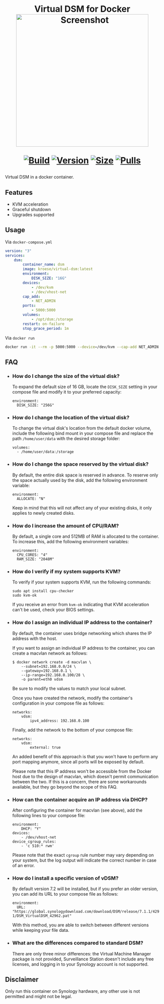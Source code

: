 <h1 align="center">Virtual DSM for Docker<br />
<div align="center">
<img src="https://github.com/kroese/virtual-dsm/raw/master/.github/screen.jpg" title="Screenshot" style="max-width:100%;" width="432" />
</div>
<div align="center">

[![Build]][build_url]
[![Version]][tag_url]
[![Size]][tag_url]
[![Pulls]][hub_url]

[build_url]: https://github.com/kroese/virtual-dsm/
[hub_url]: https://hub.docker.com/r/kroese/virtual-dsm
[tag_url]: https://hub.docker.com/r/kroese/virtual-dsm/tags

[Build]: https://github.com/kroese/virtual-dsm/actions/workflows/build.yml/badge.svg
[Size]: https://img.shields.io/docker/image-size/kroese/virtual-dsm/latest?color=066da5&label=size
[Pulls]: https://img.shields.io/docker/pulls/kroese/virtual-dsm.svg?style=flat&label=pulls&logo=docker
[Version]: https://img.shields.io/docker/v/kroese/virtual-dsm?arch=amd64&sort=date&color=066da5

</div></h1>
Virtual DSM in a docker container.

## Features

 - KVM acceleration
 - Graceful shutdown
 - Upgrades supported

## Usage

Via `docker-compose.yml`

```yaml
version: "3"
services:
    dsm:
        container_name: dsm
        image: kroese/virtual-dsm:latest
        environment:
            DISK_SIZE: "16G"
        devices:
            - /dev/kvm
            - /dev/vhost-net
        cap_add:
            - NET_ADMIN                       
        ports:
            - 5000:5000
        volumes:
            - /opt/dsm:/storage
        restart: on-failure
        stop_grace_period: 1m
```

Via `docker run`

```bash
docker run -it --rm -p 5000:5000 --device=/dev/kvm --cap-add NET_ADMIN --stop-timeout 60 kroese/virtual-dsm:latest
```

## FAQ

  * ### How do I change the size of the virtual disk?

    To expand the default size of 16 GB, locate the `DISK_SIZE` setting in your compose file and modify it to your preferred capacity:

    ```
    environment:
      DISK_SIZE: "256G"
    ```

  * ### How do I change the location of the virtual disk?

    To change the virtual disk's location from the default docker volume, include the following bind mount in your compose file and replace the path `/home/user/data` with the desired storage folder:

    ```
    volumes:
      - /home/user/data:/storage
    ```

  * ### How do I change the space reserved by the virtual disk? 

    By default, the entire disk space is reserved in advance. To reserve only the space actually used by the disk, add the following environment variable:

    ```
    environment:
      ALLOCATE: "N"
    ```

    Keep in mind that this will not affect any of your existing disks, it only applies to newly created disks.

  * ### How do I increase the amount of CPU/RAM?

    By default, a single core and 512MB of RAM is allocated to the container. To increase this, add the following environment variables:

    ```
    environment:
      CPU_CORES: "4"
      RAM_SIZE: "2048M"
    ```

  * ### How do I verify if my system supports KVM?

    To verify if your system supports KVM, run the following commands:

    ```
    sudo apt install cpu-checker
    sudo kvm-ok
    ```

    If you receive an error from `kvm-ok` indicating that KVM acceleration can't be used, check your BIOS settings.

  * ### How do I assign an individual IP address to the container?

    By default, the container uses bridge networking which shares the IP address with the host. 

    If you want to assign an individual IP address to the container, you can create a macvlan network as follows:

    ```
    $ docker network create -d macvlan \
        --subnet=192.168.0.0/24 \
        --gateway=192.168.0.1 \
        --ip-range=192.168.0.100/28 \
        -o parent=eth0 vdsm
    ```
    
    Be sure to modify the values to match your local subnet. 

    Once you have created the network, modify the container's configuration in your compose file as follows:

    ```
    networks:
        vdsm:             
            ipv4_address: 192.168.0.100
    ```
    
    Finally, add the network to the bottom of your compose file:

    ```
    networks:
        vdsm:
            external: true
    ```
   
    An added benefit of this approach is that you won't have to perform any port mapping anymore, since all ports will be exposed by default.

    Please note that this IP address won't be accessible from the Docker host due to the design of macvlan, which doesn't permit communication between the two. If this is a concern, there are some workarounds available, but they go beyond the scope of this FAQ.

  * ### How can the container acquire an IP address via DHCP?

    After configuring the container for macvlan (see above), add the following lines to your compose file:

    ```
    environment:
        DHCP: "Y"
    devices:
        - /dev/vhost-net
    device_cgroup_rules:
        - 'c 510:* rwm'
    ```

    Please note that the exact `cgroup` rule number may vary depending on your system, but the log output will indicate the correct number in case of an error.

  * ### How do I install a specific version of vDSM?

    By default version 7.2 will be installed, but if you prefer an older version, you can add its URL to your compose file as follows:

    ```
    environment:
      URL: "https://global.synologydownload.com/download/DSM/release/7.1.1/42962-1/DSM_VirtualDSM_42962.pat"
    ```

    With this method, you are able to switch between different versions while keeping your file data.

  * ### What are the differences compared to standard DSM?

    There are only three minor differences: the Virtual Machine Manager package is not provided, Surveillance Station doesn't include any free licenses, and logging in to your Synology account is not supported.

## Disclaimer

Only run this container on Synology hardware, any other use is not permitted and might not be legal.
